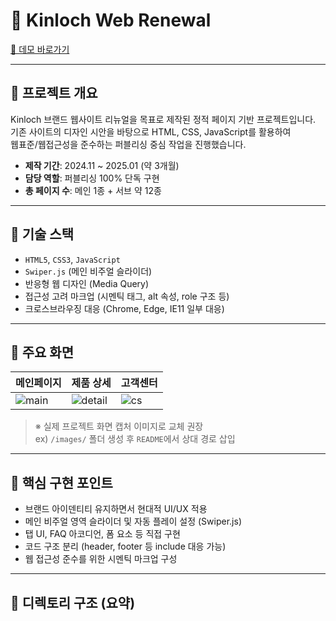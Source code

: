 # 👔 Kinloch Web Renewal

[🔗 데모 바로가기](https://jaylineweb.github.io/kinloch_new/)

---

## 🧩 프로젝트 개요

Kinloch 브랜드 웹사이트 리뉴얼을 목표로 제작된 정적 페이지 기반 프로젝트입니다.  
기존 사이트의 디자인 시안을 바탕으로 HTML, CSS, JavaScript를 활용하여  
웹표준/웹접근성을 준수하는 퍼블리싱 중심 작업을 진행했습니다.

- **제작 기간**: 2024.11 ~ 2025.01 (약 3개월)
- **담당 역할**: 퍼블리싱 100% 단독 구현
- **총 페이지 수**: 메인 1종 + 서브 약 12종

---

## 🔧 기술 스택

- `HTML5`, `CSS3`, `JavaScript`
- `Swiper.js` (메인 비주얼 슬라이더)
- 반응형 웹 디자인 (Media Query)
- 접근성 고려 마크업 (시멘틱 태그, alt 속성, role 구조 등)
- 크로스브라우징 대응 (Chrome, Edge, IE11 일부 대응)

---

## 📸 주요 화면

| 메인페이지 | 제품 상세 | 고객센터 |
|------------|------------|------------|
| ![main](https://via.placeholder.com/200x120?text=Main+Page) | ![detail](https://via.placeholder.com/200x120?text=Product+Detail) | ![cs](https://via.placeholder.com/200x120?text=CS+Page) |

> ※ 실제 프로젝트 화면 캡처 이미지로 교체 권장  
> ex) `/images/` 폴더 생성 후 `README`에서 상대 경로 삽입

---

## 📌 핵심 구현 포인트

- 브랜드 아이덴티티 유지하면서 현대적 UI/UX 적용
- 메인 비주얼 영역 슬라이더 및 자동 플레이 설정 (Swiper.js)
- 탭 UI, FAQ 아코디언, 폼 요소 등 직접 구현
- 코드 구조 분리 (header, footer 등 include 대응 가능)
- 웹 접근성 준수를 위한 시멘틱 마크업 구성

---

## 📂 디렉토리 구조 (요약)

